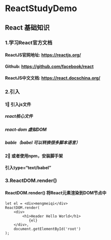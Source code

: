 # ReactStudyDemo

## React 基础知识

### 1.学习React官方文档
#### ReactJS官网地址: https://reactjs.org/
#### Github: https://github.com/facebook/react
#### ReactJS中文文档: https://react.docschina.org/

### 2.引入

####  1⃣ 引入js文件
##### <script crossorigin src="https://unpkg.com/react@16/umd/react.production.min.js"></script> react核心文件
##### <script crossorigin src="https://unpkg.com/react-dom@16/umd/react-dom.production.min.js"></script>  react-dom 虚拟DOM
##### <script crossorigin src="https://npmcdn.com/babel-core@5.8.38/browser.min.js"></script>  bable（babel 可以转换很多脚本语言）
####  2⃣ 或者使用npm，安装脚手架
#### 引入type=“text/babel”
##### <script type="text/babel"></script>

### 3.ReactDOM.render()

#### ReactDOM.render() 将React元素渲染到DOM节点中

    let el = <div>mengmeiqi</div>
    ReactDOM.render(
        <div>
            <h1>Header Hello World</h1>
               {el}
        </div>,
        document.getElementById('root')
    );